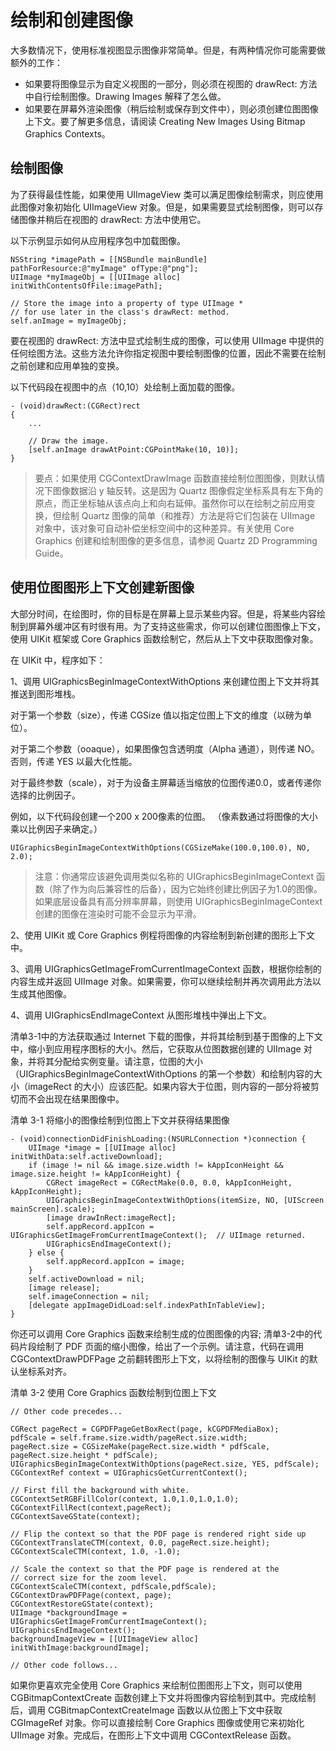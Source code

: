 # 绘制和创建图像

大多数情况下，使用标准视图显示图像非常简单。但是，有两种情况你可能需要做额外的工作：

- 如果要将图像显示为自定义视图的一部分，则必须在视图的 drawRect: 方法中自行绘制图像。Drawing Images 解释了怎么做。
- 如果要在屏幕外渲染图像（稍后绘制或保存到文件中），则必须创建位图图像上下文。要了解更多信息，请阅读 Creating New Images Using Bitmap Graphics Contexts。

## 绘制图像

为了获得最佳性能，如果使用 UIImageView 类可以满足图像绘制需求，则应使用此图像对象初始化 UIImageView 对象。但是，如果需要显式绘制图像，则可以存储图像并稍后在视图的 drawRect: 方法中使用它。

以下示例显示如何从应用程序包中加载图像。

```objc
NSString *imagePath = [[NSBundle mainBundle] pathForResource:@"myImage" ofType:@"png"];
UIImage *myImageObj = [[UIImage alloc] initWithContentsOfFile:imagePath];
 
// Store the image into a property of type UIImage *
// for use later in the class's drawRect: method.
self.anImage = myImageObj;
```

要在视图的 drawRect: 方法中显式绘制生成的图像，可以使用 UIImage 中提供的任何绘图方法。这些方法允许你指定视图中要绘制图像的位置，因此不需要在绘制之前创建和应用单独的变换。

以下代码段在视图中的点（10,10）处绘制上面加载的图像。

```objc
- (void)drawRect:(CGRect)rect
{
    ...
 
    // Draw the image.
    [self.anImage drawAtPoint:CGPointMake(10, 10)];
}
```

> 要点：如果使用 CGContextDrawImage 函数直接绘制位图图像，则默认情况下图像数据沿 y 轴反转。这是因为 Quartz 图像假定坐标系具有左下角的原点，而正坐标轴从该点向上和向右延伸。虽然你可以在绘制之前应用变换，但绘制 Quartz 图像的简单（和推荐）方法是将它们包装在 UIImage 对象中，该对象可自动补偿坐标空间中的这种差异。有关使用 Core Graphics 创建和绘制图像的更多信息，请参阅 Quartz 2D Programming Guide。

## 使用位图图形上下文创建新图像

大部分时间，在绘图时，你的目标是在屏幕上显示某些内容。但是，将某些内容绘制到屏幕外缓冲区有时很有用。为了支持这些需求，你可以创建位图图像上下文，使用 UIKit 框架或 Core Graphics 函数绘制它，然后从上下文中获取图像对象。

在 UIKit 中，程序如下：

1、调用 UIGraphicsBeginImageContextWithOptions 来创建位图上下文并将其推送到图形堆栈。

对于第一个参数（size），传递 CGSize 值以指定位图上下文的维度（以磅为单位）。

对于第二个参数（ooaque），如果图像包含透明度（Alpha 通道），则传递 NO。 否则，传递 YES 以最大化性能。

对于最终参数（scale），对于为设备主屏幕适当缩放的位图传递0.0，或者传递你选择的比例因子。

例如，以下代码段创建一个200 x 200像素的位图。 （像素数通过将图像的大小乘以比例因子来确定。）

```objc
UIGraphicsBeginImageContextWithOptions(CGSizeMake(100.0,100.0), NO, 2.0);
```

> 注意：你通常应该避免调用类似名称的 UIGraphicsBeginImageContext 函数（除了作为向后兼容性的后备），因为它始终创建比例因子为1.0的图像。如果底层设备具有高分辨率屏幕，则使用 UIGraphicsBeginImageContext 创建的图像在渲染时可能不会显示为平滑。

2、使用 UIKit 或 Core Graphics 例程将图像的内容绘制到新创建的图形上下文中。

3、调用 UIGraphicsGetImageFromCurrentImageContext 函数，根据你绘制的内容生成并返回 UIImage 对象。如果需要，你可以继续绘制并再次调用此方法以生成其他图像。

4、调用 UIGraphicsEndImageContext 从图形堆栈中弹出上下文。

清单3-1中的方法获取通过 Internet 下载的图像，并将其绘制到基于图像的上下文中，缩小到应用程序图标的大小。然后，它获取从位图数据创建的 UIImage 对象，并将其分配给实例变量。请注意，位图的大小（UIGraphicsBeginImageContextWithOptions 的第一个参数）和绘制内容的大小（imageRect 的大小）应该匹配。如果内容大于位图，则内容的一部分将被剪切而不会出现在结果图像中。

清单 3-1 将缩小的图像绘制到位图上下文并获得结果图像
```objc
- (void)connectionDidFinishLoading:(NSURLConnection *)connection {
    UIImage *image = [[UIImage alloc] initWithData:self.activeDownload];
    if (image != nil && image.size.width != kAppIconHeight && image.size.height != kAppIconHeight) {
        CGRect imageRect = CGRectMake(0.0, 0.0, kAppIconHeight, kAppIconHeight);
        UIGraphicsBeginImageContextWithOptions(itemSize, NO, [UIScreen mainScreen].scale);
        [image drawInRect:imageRect];
        self.appRecord.appIcon = UIGraphicsGetImageFromCurrentImageContext();  // UIImage returned.
        UIGraphicsEndImageContext();
    } else {
        self.appRecord.appIcon = image;
    }
    self.activeDownload = nil;
    [image release];
    self.imageConnection = nil;
    [delegate appImageDidLoad:self.indexPathInTableView];
}
```

你还可以调用 Core Graphics 函数来绘制生成的位图图像的内容; 清单3-2中的代码片段绘制了 PDF 页面的缩小图像，给出了一个示例。请注意，代码在调用 CGContextDrawPDFPage 之前翻转图形上下文，以将绘制的图像与 UIKit 的默认坐标系对齐。

清单 3-2 使用 Core Graphics 函数绘制到位图上下文
```objc
// Other code precedes...
 
CGRect pageRect = CGPDFPageGetBoxRect(page, kCGPDFMediaBox);
pdfScale = self.frame.size.width/pageRect.size.width;
pageRect.size = CGSizeMake(pageRect.size.width * pdfScale, pageRect.size.height * pdfScale);
UIGraphicsBeginImageContextWithOptions(pageRect.size, YES, pdfScale);
CGContextRef context = UIGraphicsGetCurrentContext();
 
// First fill the background with white.
CGContextSetRGBFillColor(context, 1.0,1.0,1.0,1.0);
CGContextFillRect(context,pageRect);
CGContextSaveGState(context);
 
// Flip the context so that the PDF page is rendered right side up
CGContextTranslateCTM(context, 0.0, pageRect.size.height);
CGContextScaleCTM(context, 1.0, -1.0);
 
// Scale the context so that the PDF page is rendered at the
// correct size for the zoom level.
CGContextScaleCTM(context, pdfScale,pdfScale);
CGContextDrawPDFPage(context, page);
CGContextRestoreGState(context);
UIImage *backgroundImage = UIGraphicsGetImageFromCurrentImageContext();
UIGraphicsEndImageContext();
backgroundImageView = [[UIImageView alloc] initWithImage:backgroundImage];
 
// Other code follows...
```

如果你更喜欢完全使用 Core Graphics 来绘制位图图形上下文，则可以使用 CGBitmapContextCreate 函数创建上下文并将图像内容绘制到其中。完成绘制后，调用 CGBitmapContextCreateImage 函数以从位图上下文中获取 CGImageRef 对象。你可以直接绘制 Core Graphics 图像或使用它来初始化 UIImage 对象。完成后，在图形上下文中调用 CGContextRelease 函数。
